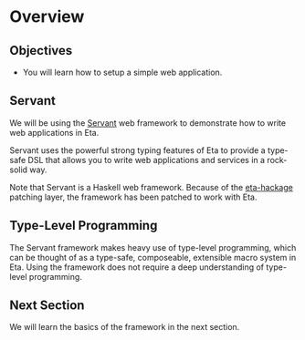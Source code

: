 # Overview

## Objectives

- You will learn how to setup a simple web application.

## Servant

We will be using the [Servant](https://docs.servant.dev/en/stable/) web framework to demonstrate how to write web applications in Eta.


Servant uses the powerful strong typing features of Eta to provide a type-safe DSL that allows you to write web applications and services in a rock-solid way.


Note that Servant is a Haskell web framework. Because of the [eta-hackage](https://github.com/typelead/eta-hackage) patching layer, the framework has been patched to work with Eta.

## Type-Level Programming

The Servant framework makes heavy use of type-level programming, which can be thought of as a type-safe, composeable, extensible macro system in Eta. Using the framework does not require a deep understanding of type-level programming.

## Next Section

We will learn the basics of the framework in the next section.
